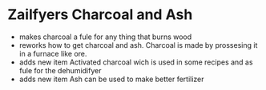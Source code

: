 # Zailfyers Charcoal and Ash
* makes charcoal a fule for any thing that burns wood
* reworks how to get charcoal and ash. Charcoal is made by prossesing it in a furnace like ore.
* adds new item Activated charcoal wich is used in some recipes and as fule for the dehumidifyer
* adds new item Ash can be used to make better fertilizer
